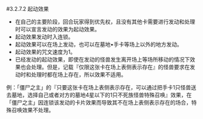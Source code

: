 #3.2.7.2        起动效果
* 在自己的主要阶段，回合玩家得到优先权，且没有其他卡需要进行发动和处理时可以宣言发动的效果为起动效果。
* 起动效果发动时入连锁。
* 起动效果可以在场上发动，也可以在墓地•手卡等场上以外的地方发动。
* 起动效果的咒文速度为1。
* 已经发动的起动效果，即使在发动的怪兽发生离开场上等场所移动的情况下效果也会处理。但是，记载『仅限这张卡在场上表侧表示存在』的怪兽要求在发动时和处理时都在场上存在，所以效果不适用。

例：「僵尸之主」的『只要这张卡在场上表侧表示存在，可以通过把手卡1只怪兽送去墓地，选择自己或者对方的墓地4星以下的1只不死族怪兽特殊召唤』效果，在「僵尸之主」因连锁该发动的卡片效果而导致其不在场上表侧表示存在的场合，特殊召唤效果不处理。

